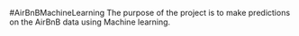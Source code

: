 #AirBnBMachineLearning
The purpose of the project is to make predictions on the AirBnB data using Machine learning.

